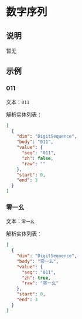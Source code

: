 # 数字序列

## 说明

暂无

## 示例

### 011

文本：`011`

解析实体列表：

```json
[
  {
    "dim": "DigitSequence",
    "body": "011",
    "value": {
      "seq": "011",
      "zh": false,
      "raw": ""
    },
    "start": 0,
    "end": 3
  }
]
```

### 零一幺

文本：`零一幺`

解析实体列表：

```json
[
  {
    "dim": "DigitSequence",
    "body": "零一幺",
    "value": {
      "seq": "011",
      "zh": true,
      "raw": "零一幺"
    },
    "start": 0,
    "end": 3
  }
]
```
